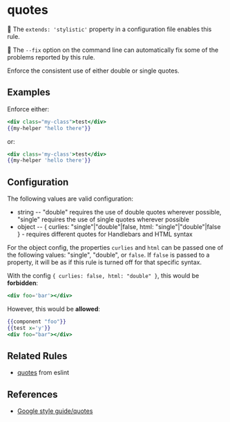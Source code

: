# quotes

💅 The `extends: 'stylistic'` property in a configuration file enables this rule.

🔧 The `--fix` option on the command line can automatically fix some of the problems reported by this rule.

Enforce the consistent use of either double or single quotes.

## Examples

Enforce either:

```hbs
<div class="my-class">test</div>
{{my-helper "hello there"}}
```

or:

```hbs
<div class='my-class'>test</div>
{{my-helper 'hello there'}}
```

## Configuration

The following values are valid configuration:

- string -- "double" requires the use of double quotes wherever possible, "single" requires the use of single quotes wherever possible
- object -- { curlies: "single"|"double"|false, html: "single"|"double"|false } - requires different quotes for Handlebars and HTML syntax

For the object config, the properties `curlies` and `html` can be passed one of the following values: "single", "double", or `false`. If `false` is passed to a property, it will be as if this rule is turned off for that specific syntax.

With the config `{ curlies: false, html: "double" }`, this would be **forbidden**:

```hbs
<div foo='bar'></div>
```

However, this would be **allowed**:

```hbs
{{component "foo"}}
{{test x='y'}}
<div foo="bar"></div>
```

## Related Rules

- [quotes](https://eslint.org/docs/rules/quotes) from eslint

## References

- [Google style guide/quotes](https://google.github.io/styleguide/htmlcssguide.html#HTML_Quotation_Marks)

